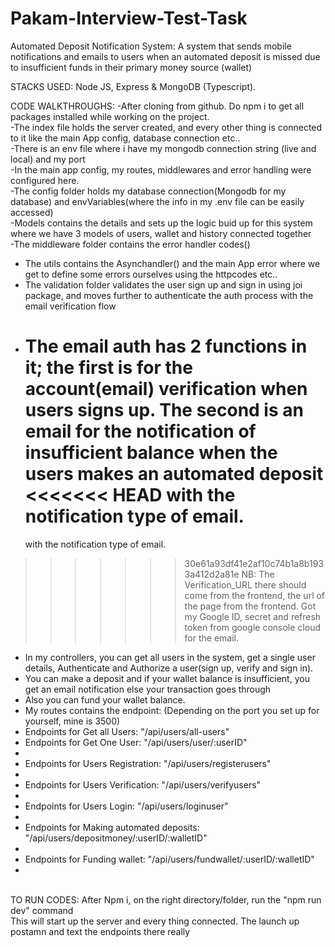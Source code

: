 # Pakam-Interview-Test-Task

Automated Deposit Notification System: A system that sends mobile notifications and emails to users when an automated deposit is missed due to insufficient funds in their primary money source (wallet)

STACKS USED: Node JS, Express & MongoDB (Typescript).

CODE WALKTHROUGHS:
-After cloning from github. Do npm i to get all packages installed while working on the project.
<br/>
-The index file holds the server created, and every other thing is connected to it like the main App config, database connection etc..
<br/>
-There is an env file where i have my mongodb connection string (live and local) and my port
<br/>
-In the main app config, my routes, middlewares and error handling were configured here.
<br/>
-The config folder holds my database connection(Mongodb for my database) and envVariables(where the info in my .env file can be easily accessed)
<br/>
-Models contains the details and sets up the logic buid up for this system where we have 3 models of users, wallet and history connected together
<br/>
-The middleware folder contains the error handler codes()
<br/>

- The utils contains the Asynchandler() and the main App error where we get to define some errors ourselves using the httpcodes etc..
  <br/>
- The validation folder validates the user sign up and sign in using joi package, and moves further to authenticate the auth process with the email verification flow
  <br/>
- The email auth has 2 functions in it; the first is for the account(email) verification when users signs up. The second is an email for the notification of insufficient balance when the users makes an automated deposit
  <<<<<<< HEAD
  with the notification type of email.
  =======
  with the notification type of email.

> > > > > > > 30e61a93df41e2af10c74b1a8b1933a412d2a81e
> > > > > > > NB: The Verification_URL there should come from the frontend, the url of the page from the frontend. Got my Google ID, secret and refresh token from google console cloud for the email.
> > > > > > > <br/>

- In my controllers, you can get all users in the system, get a single user details, Authenticate and Authorize a user(sign up, verify and sign in).
- You can make a deposit and if your wallet balance is insufficient, you get an email notification else your transaction goes through
- Also you can fund your wallet balance.
  <br/>
- My routes contains the endpoint:
  (Depending on the port you set up for yourself, mine is 3500)
  <br/>
- Endpoints for Get all Users: "/api/users/all-users"
  <br/>
- Endpoints for Get One User: "/api/users/user/:userID"
- <br/>
- Endpoints for Users Registration: "/api/users/registerusers"
- <br/>
- Endpoints for Users Verification: "/api/users/verifyusers"
- <br/>
- Endpoints for Users Login: "/api/users/loginuser"
- <br/>
- Endpoints for Making automated deposits: "/api/users/depositmoney/:userID/:walletID"
- <br/>
- Endpoints for Funding wallet: "/api/users/fundwallet/:userID/:walletID"
- <br/>
  <br/>

TO RUN CODES:
After Npm i, on the right directory/folder, run the "npm run dev" command
<br/>
This will start up the server and every thing connected.
The launch up postamn and text the endpoints there really
